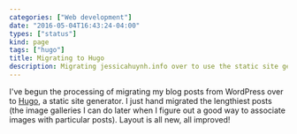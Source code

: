 ```yaml
---
categories: ["Web development"]
date: "2016-05-04T16:43:24-04:00"
types: ["status"]
kind: page
tags: ["hugo"]
title: Migrating to Hugo
description: Migrating jessicahuynh.info over to use the static site generator Hugo instead of WordPress
---
```


I've begun the processing of migrating my blog posts from WordPress over to [Hugo](http://gohugo.io/), a static site generator. I just hand migrated the lengthiest posts (the image galleries I can do later when I figure out a good way to associate images with particular posts). Layout is all new, all improved!